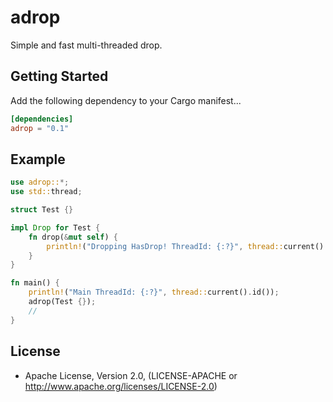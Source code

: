 # adrop

Simple and fast multi-threaded drop.

## Getting Started

Add the following dependency to your Cargo manifest...
```toml
[dependencies]
adrop = "0.1"
```

## Example

```rust
use adrop::*;
use std::thread;

struct Test {}

impl Drop for Test {
    fn drop(&mut self) {
        println!("Dropping HasDrop! ThreadId: {:?}", thread::current().id());
    }
}

fn main() {
    println!("Main ThreadId: {:?}", thread::current().id());
    adrop(Test {});
    // 
}
```

## License
- Apache License, Version 2.0, (LICENSE-APACHE or http://www.apache.org/licenses/LICENSE-2.0)
